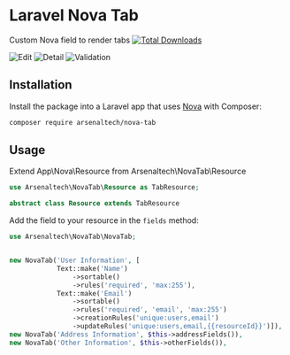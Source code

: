 # Laravel Nova Tab

Custom Nova field to render tabs
[![Total Downloads](https://poser.pugx.org/arsenaltech/nova-tab/downloads)](https://packagist.org/packages/arsenaltech/nova-tab)

![Edit](http://take.ms/MFDjX)
![Detail](http://take.ms/44q7f)
![Validation](http://take.ms/S6hZI)

## Installation

Install the package into a Laravel app that uses [Nova](https://nova.laravel.com) with Composer:

```bash
composer require arsenaltech/nova-tab
```

## Usage

Extend App\Nova\Resource from Arsenaltech\NovaTab\Resource

```php
use Arsenaltech\NovaTab\Resource as TabResource;

abstract class Resource extends TabResource
```

Add the field to your resource in the `fields` method:

```php
use Arsenaltech\NovaTab\NovaTab;


new NovaTab('User Information', [
            Text::make('Name')
                ->sortable()
                ->rules('required', 'max:255'),
            Text::make('Email')
                ->sortable()
                ->rules('required', 'email', 'max:255')
                ->creationRules('unique:users,email')
                ->updateRules('unique:users,email,{{resourceId}}')]),
new NovaTab('Address Information', $this->addressFields()),
new NovaTab('Other Information', $this->otherFields()),


```


